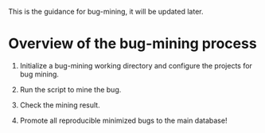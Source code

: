 This is the guidance for bug-mining, it will be updated later.
# Overview of the bug-mining process

1. Initialize a bug-mining working directory and configure the projects for bug mining.

2. Run the script to mine the bug.

3. Check the mining result.

4. Promote all reproducible minimized bugs to the main database!
